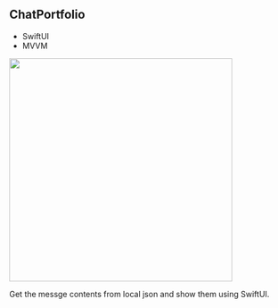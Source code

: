 ## ChatPortfolio

- SwiftUI
- MVVM

<img src="https://github.com/omooooori/iOSPortfolio/assets/34413373/45462982-3b97-43ec-9c4a-c4a6f978a3b2" width=400/>

Get the messge contents from local json and show them using SwiftUI.

